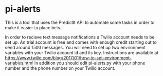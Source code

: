 # pi-alerts
This is a tool that uses the PredictIt API to automate some
tasks in order to make it easier to place bets.

In order to recieve text message notifications a Twilio account
needs to be set up. An trial account is free and comes with enough
credit starting out to send around 1500 messages. You will need to set up 
two environment variables with your Twilio account id and its key. 
Instructions are available at https://www.twilio.com/blog/2017/01/how-to-set-environment-variables.html
In addition you should edit pi-alerts.py with your phone number and the phone number on your Twilio account.
